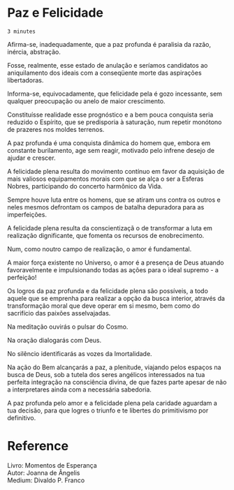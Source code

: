 # Paz e Felicidade
`3 minutes`


Afirma-se, inadequadamente, que a paz profunda é paralisia da razão, inércia, abstração.

Fosse, realmente, esse estado de anulação e seríamos candidatos ao aniquilamento dos ideais com a conseqüente morte das aspirações libertadoras.

Informa-se, equivocadamente, que felicidade pela é gozo incessante, sem qualquer preocupação ou anelo de maior crescimento.

Constituísse realidade esse prognóstico e a bem pouca conquista seria reduzido o Espírito, que se predisporia à saturação, num repetir monótono de prazeres nos moldes terrenos.

A paz profunda é uma conquista dinâmica do homem que, embora em constante burilamento, age sem reagir, motivado pelo infrene desejo de ajudar e crescer.

A felicidade plena resulta do movimento contínuo em favor da aquisição de mais valiosos equipamentos morais com que se alça o ser a Esferas Nobres, participando do concerto harmônico da Vida.

Sempre houve luta entre os homens, que se atiram uns contra os outros e neles mesmos defrontam os campos de batalha depuradora para as imperfeições.

A felicidade plena resulta da conscientizaçã o de transformar a luta em realização dignificante, que fomenta os recursos de enobrecimento.

Num, como noutro campo de realização, o amor é fundamental.

A maior força existente no Universo, o amor é a presença de Deus atuando favoravelmente e impulsionando todas as ações para o ideal supremo - a perfeição!

Os logros da paz profunda e da felicidade plena são possíveis, a todo aquele que se emprenha para realizar a opção da busca interior, através da transformação moral que deve operar em si mesmo, bem como do sacrifício das paixões asselvajadas.

Na meditação ouvirás o pulsar do Cosmo.

Na oração dialogarás com Deus.

No silêncio identificarás as vozes da Imortalidade.

Na ação do Bem alcançarás a paz, a plenitude, viajando pelos espaços na busca de Deus, sob a tutela dos seres angélicos interessados na tua perfeita integração na consciência divina, de que fazes parte apesar de não a interpretares ainda com a necessária sabedoria.

A paz profunda pelo amor e a felicidade plena pela caridade aguardam a tua decisão, para que logres o triunfo e te libertes do primitivismo por definitivo.

# Reference
Livro: Momentos de Esperança  
Autor: Joanna de Ângelis  
Medium: Divaldo P. Franco  
